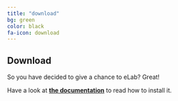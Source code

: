 ```yaml
---
title: "download"
bg: green
color: black
fa-icon: download
---
```


## Download

So you have decided to give a chance to eLab? Great!

Have a look at **[the documentation](https://elabftw.readthedocs.io)** to read how to install it.
